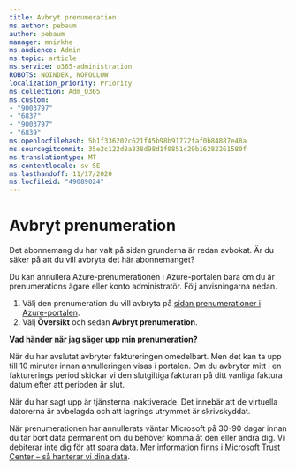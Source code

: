 ```yaml
---
title: Avbryt prenumeration
ms.author: pebaum
author: pebaum
manager: mnirkhe
ms.audience: Admin
ms.topic: article
ms.service: o365-administration
ROBOTS: NOINDEX, NOFOLLOW
localization_priority: Priority
ms.collection: Adm_O365
ms.custom:
- "9003797"
- "6837"
- "9003797"
- "6839"
ms.openlocfilehash: 5b1f336202c621f45b98b91772faf0b84887e48a
ms.sourcegitcommit: 35e2c122d8a838d98d1f0851c29b16282261580f
ms.translationtype: MT
ms.contentlocale: sv-SE
ms.lasthandoff: 11/17/2020
ms.locfileid: "49089024"
---
```

# <a name="cancel-subscription"></a>Avbryt prenumeration

Det abonnemang du har valt på sidan grunderna är redan avbokat. Är du säker på att du vill avbryta det här abonnemanget?

Du kan annullera Azure-prenumerationen i Azure-portalen bara om du är prenumerations ägare eller konto administratör. Följ anvisningarna nedan.

1. Välj den prenumeration du vill avbryta på [sidan prenumerationer i Azure-portalen](https://ms.portal.azure.com/#blade/Microsoft_Azure_Billing/SubscriptionsBlade).
2. Välj **Översikt** och sedan **Avbryt prenumeration**.

**Vad händer när jag säger upp min prenumeration?**

När du har avslutat avbryter faktureringen omedelbart. Men det kan ta upp till 10 minuter innan annulleringen visas i portalen. Om du avbryter mitt i en fakturerings period skickar vi den slutgiltiga fakturan på ditt vanliga faktura datum efter att perioden är slut.

När du har sagt upp är tjänsterna inaktiverade. Det innebär att de virtuella datorerna är avbelagda och att lagrings utrymmet är skrivskyddat.

När prenumerationen har annullerats väntar Microsoft på 30-90 dagar innan du tar bort data permanent om du behöver komma åt den eller ändra dig. Vi debiterar inte dig för att spara data. Mer information finns i [Microsoft Trust Center – så hanterar vi dina data](https://www.microsoft.com/trust-center/privacy/data-management#leave).

